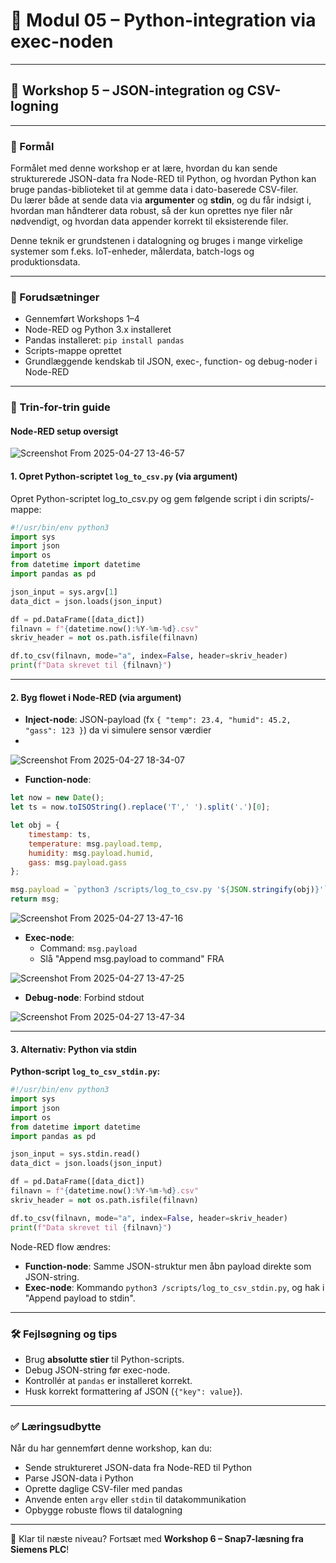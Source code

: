 # 🧹 Modul 05 – Python-integration via exec-noden

---

## 🌟 Workshop 5 – JSON-integration og CSV-logning

---

### 🌟 Formål

Formålet med denne workshop er at lære, hvordan du kan sende strukturerede JSON-data fra Node-RED til Python, og hvordan Python kan bruge pandas-biblioteket til at gemme data i dato-baserede CSV-filer.  
Du lærer både at sende data via **argumenter** og **stdin**, og du får indsigt i, hvordan man håndterer data robust, så der kun oprettes nye filer når nødvendigt, og hvordan data appender korrekt til eksisterende filer.

Denne teknik er grundstenen i datalogning og bruges i mange virkelige systemer som f.eks. IoT-enheder, målerdata, batch-logs og produktionsdata.

---

### 🧰 Forudsætninger

- Gennemført Workshops 1–4
- Node-RED og Python 3.x installeret
- Pandas installeret: `pip install pandas`
- Scripts-mappe oprettet
- Grundlæggende kendskab til JSON, exec-, function- og debug-noder i Node-RED

---

### 📝 Trin-for-trin guide


#### Node-RED setup oversigt
![Screenshot From 2025-04-27 13-46-57](https://github.com/user-attachments/assets/2504fe9c-ab05-480c-aa54-7e86cb6946a8)



#### 1. Opret Python-scriptet `log_to_csv.py` (via argument)
Opret Python-scriptet log_to_csv.py og gem følgende script i din scripts/-mappe:
```python
#!/usr/bin/env python3
import sys
import json
import os
from datetime import datetime
import pandas as pd

json_input = sys.argv[1]
data_dict = json.loads(json_input)

df = pd.DataFrame([data_dict])
filnavn = f"{datetime.now():%Y-%m-%d}.csv"
skriv_header = not os.path.isfile(filnavn)

df.to_csv(filnavn, mode="a", index=False, header=skriv_header)
print(f"Data skrevet til {filnavn}")
```

---

#### 2. Byg flowet i Node-RED (via argument)

- **Inject-node**: JSON-payload (fx `{ "temp": 23.4, "humid": 45.2, "gass": 123 }`) da vi simulere sensor værdier
- 
![Screenshot From 2025-04-27 18-34-07](https://github.com/user-attachments/assets/b1a46f83-5fd2-472e-88e5-df8848c3e42b)

- **Function-node**:
```javascript
let now = new Date();
let ts = now.toISOString().replace('T',' ').split('.')[0];

let obj = {
    timestamp: ts,
    temperature: msg.payload.temp,
    humidity: msg.payload.humid,
    gass: msg.payload.gass
};

msg.payload = `python3 /scripts/log_to_csv.py '${JSON.stringify(obj)}'`;
return msg;
```

![Screenshot From 2025-04-27 13-47-16](https://github.com/user-attachments/assets/60b2536c-1061-41d7-b269-00b08893e3bf)

- **Exec-node**:
  - Command: `msg.payload`
  - Slå "Append msg.payload to command" FRA

![Screenshot From 2025-04-27 13-47-25](https://github.com/user-attachments/assets/7039dfbc-afbb-4026-921f-2f978c071537)

- **Debug-node**: Forbind stdout

![Screenshot From 2025-04-27 13-47-34](https://github.com/user-attachments/assets/aa481524-0d30-465a-b68e-db5e7adcb49b)

---

#### 3. Alternativ: Python via stdin

**Python-script `log_to_csv_stdin.py`:**

```python
#!/usr/bin/env python3
import sys
import json
import os
from datetime import datetime
import pandas as pd

json_input = sys.stdin.read()
data_dict = json.loads(json_input)

df = pd.DataFrame([data_dict])
filnavn = f"{datetime.now():%Y-%m-%d}.csv"
skriv_header = not os.path.isfile(filnavn)

df.to_csv(filnavn, mode="a", index=False, header=skriv_header)
print(f"Data skrevet til {filnavn}")
```

Node-RED flow ændres:
- **Function-node**: Samme JSON-struktur men åbn payload direkte som JSON-string.
- **Exec-node**: Kommando `python3 /scripts/log_to_csv_stdin.py`, og hak i "Append payload to stdin".

---

### 🛠️ Fejlsøgning og tips

- Brug **absolutte stier** til Python-scripts.
- Debug JSON-string før exec-node.
- Kontrollér at `pandas` er installeret korrekt.
- Husk korrekt formattering af JSON (`{"key": value}`).

---

### ✅ Læringsudbytte

Når du har gennemført denne workshop, kan du:

- Sende struktureret JSON-data fra Node-RED til Python
- Parse JSON-data i Python
- Oprette daglige CSV-filer med pandas
- Anvende enten `argv` eller `stdin` til datakommunikation
- Opbygge robuste flows til datalogning

---

🔄 Klar til næste niveau? Fortsæt med **Workshop 6 – Snap7-læsning fra Siemens PLC**!

